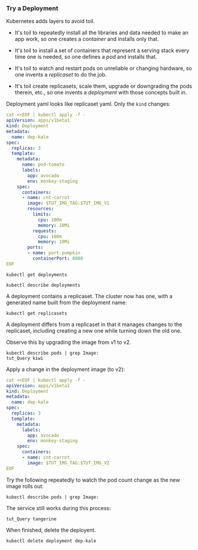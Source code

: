 ### Try a Deployment


[Deployment]: https://kubernetes.io/docs/concepts/workloads/controllers/deployment
[ServiceSpec]: https://kubernetes.io/docs/api-reference/v1.7/#service-v1-core


Kubernetes adds layers to avoid toil.

* It's toil to repeatedly install all the libraries
  and data needed to make an app work, so one creates a
  _container_ and installs only that.

* It's toil to install a set of containers that
  represent a serving stack every time one is needed,
  so one defines a _pod_ and installs that.

* It's toil to watch and restart pods on unreliable or
  changing hardware, so one invents a _replicaset_ to
  do the job.

* It's toil create replicasets, scale them, upgrade or
  downgrading the pods therein, etc., so one invents a
  _deployment_ with those concepts built in.

Deployment yaml looks like replicaset yaml.
Only the `kind` changes:

<!-- @createDeployment -->
```yaml
cat <<EOF | kubectl apply -f -
apiVersion: apps/v1beta1
kind: Deployment
metadata:
  name: dep-kale
spec:
  replicas: 3
  template:
    metadata:
      name: pod-tomato
      labels:
        app: avocado
        env: monkey-staging
    spec:
      containers:
      - name: cnt-carrot
        image: $TUT_IMG_TAG:$TUT_IMG_V1
        resources:
          limits:
            cpu: 100m
            memory: 10Mi
          requests:
            cpu: 100m
            memory: 10Mi
        ports:
        - name: port-pumpkin
          containerPort: 8080
EOF
```

<!-- @getDeployments -->
```
kubectl get deployments
```

<!-- @desribeDeployments -->
```
kubectl describe deployments
```

A deployment contains a replicaset. The cluster now has
one, with a generated name built from the deployment
name:

<!-- @getReplicaSets -->
```
kubectl get replicasets
```

A deployment differs from a replicaset in that it
manages changes to the replicaset, including creating a
new one while turning down the old one.

Observe this by upgrading the image from v1 to v2.

<!-- @confirmCurrentImageVersion -->
```
kubectl describe pods | grep Image:
tut_Query kiwi
```

Apply a change in the deployment image (to v2):

<!-- @applyUpgrade -->
```yaml
cat <<EOF | kubectl apply -f -
apiVersion: apps/v1beta1
kind: Deployment
metadata:
  name: dep-kale
spec:
  replicas: 3
  template:
    metadata:
      labels:
        app: avocado
        env: monkey-staging
    spec:
      containers:
      - name: cnt-carrot
        image: $TUT_IMG_TAG:$TUT_IMG_V2
EOF
```

Try the following repeatedly to watch the pod count
change as the new image rolls out:

<!-- @checkImageVersion -->
```
kubectl describe pods | grep Image:
```

The service still works during this process:
<!-- @checkImageVersion -->
```
tut_Query tangerine
```

When finished, delete the deployent.
<!-- @deleteDeployment -->
```
kubectl delete deployment dep-kale
```
